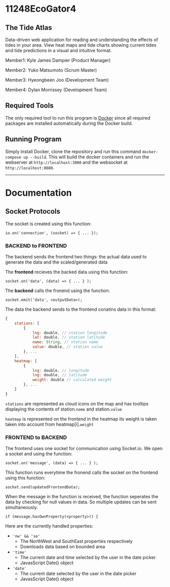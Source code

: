 # 11248EcoGator4
## The Tide Atlas 

Data-driven web application for reading and understanding the effects of tides in your area. View heat maps and tide charts showing current tides and tide predictions in a visual and intuitive format.

Member1: Kyle James Dampier (Product Manager)

Member2: Yuko Matsumoto (Scrum Master)

Member3: Hyeongbeen Joo (Development Team)

Member4: Dylan Morrissey (Development Team)

## Required Tools

The only required tool to run this program is [Docker](https://docs.docker.com/get-docker/) since all required packages are installed automatically during the Docker build.

## Running Program

Simply install Docker, clone the repository and run this command `docker-compose up --build`.
This will build the docker containers and run the webserver at `http://localhost:3000` and the websocket at `http://localhost:8080`.

---------
# Documentation

## Socket Protocols

The socket is created using this function:

`io.on('connection', (socket) => { ... });`

### BACKEND to FRONTEND

The backend sends the frontend two things: the actual data used to generate the data and the scaled/generated data

The **frontend** recieves the backed data using this function:

`socket.on('data', (data) => { ... } );`

The **backend** calls the fronend using the function:

`socket.emit('data', <outputData>);`

The data the backend sends to the frontend conatins data in this format:

``` javascript
{
    stations: [
        {
            lng: double, // station longitude
            lat: double, // station latitude
            name: String, // station name
            value: double, // station value
        }, ...
    ],
    heatmap: [
        {
            lng: double, // longitude
            lng: double, // latitude
            weight: double // calculated weight
        }, ...
    ]
}
```

`stations` are represented as cloud icons on the map and has tooltips displaying the contents of station.`name` and station.`value`

`heatmap` is represented on the frontend in the heatmap its weight is taken taken into account from heatmap[i].`weight`

### FRONTEND to BACKEND

The frontend uses one socket for communication using Socket.io.
We open a socket  and using the function:

 `socket.on('message', (data) => { ... } );`

This function runs everytime the fronend calls the socket on the frontend using this function:

`socket.send(updatedFrontendData);`

When the message in the function is received, the function seperates the data by checking for null values in data. So multiple updates can be sent simultaneously.

`if (message.hasOwnProperty(<property>)) {`

Here are the currently handled properties:

- `'nw' && 'se'` 
  - The NorthWest and SouthEast properties respectively
  - Downloads data based on bounded area
- `'time'`
  - The current date and time selected by the user in the date picker
  - JavasScript Date() object
- `'date'`
  - The current date selected by the user in the date picker
  - JavasScript Date() object

